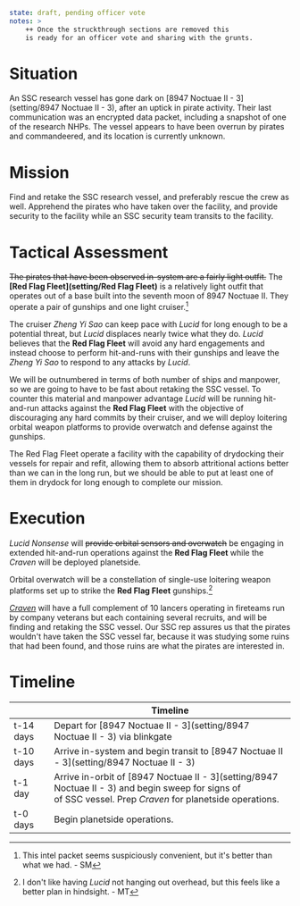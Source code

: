 ```yaml
state: draft, pending officer vote
notes: >
	++ Once the struckthrough sections are removed this
	is ready for an officer vote and sharing with the grunts.
```
# Situation
An SSC research vessel has gone dark on [8947 Noctuae II - 3](setting/8947 Noctuae II - 3), after an uptick in pirate activity.  Their last communication was an encrypted data packet, including a snapshot of one of the research NHPs.  The vessel appears to have been overrun by pirates and commandeered, and its location is currently unknown.

# Mission
Find and retake the SSC research vessel, and preferably rescue the crew as well.  Apprehend the pirates who have taken over the facility, and provide security to the facility while an SSC security team transits to the facility.

# Tactical Assessment
~~The pirates that have been observed in-system are a fairly light outfit.~~ The **[Red Flag Fleet](setting/Red Flag Fleet)** is a relatively light outfit that operates out of a base built into the seventh moon of 8947 Noctuae II.  They operate a pair of gunships and one light cruiser.[^1]

The cruiser *Zheng Yi Sao* can keep pace with *Lucid* for long enough to be a potential threat, but *Lucid* displaces nearly twice what they do.  *Lucid* believes that the **Red Flag Fleet** will avoid any hard engagements and instead choose to perform hit-and-runs with their gunships and leave the *Zheng Yi Sao* to respond to any attacks by *Lucid*.

We will be outnumbered in terms of both number of ships and manpower, so we are going to have to be fast about retaking the SSC vessel.  To counter this material and manpower advantage *Lucid* will be running hit-and-run attacks against the **Red Flag Fleet** with the objective of discouraging any hard commits by their cruiser, and we will deploy loitering orbital weapon platforms to provide overwatch and defense against the gunships.

The Red Flag Fleet operate a facility with the capability of drydocking their vessels for repair and refit, allowing them to absorb attritional actions better than we can in the long run, but we should be able to put at least one of them in drydock for long enough to complete our mission.

# Execution
*Lucid Nonsense* will ~~provide orbital sensors and overwatch~~ be engaging in extended hit-and-run operations against the **Red Flag Fleet** while the *Craven* will be deployed planetside.

Orbital overwatch will be a constellation of single-use loitering weapon platforms set up to strike the **Red Flag Fleet** gunships.[^2]

*[Craven](setting/Craven)* will have a full complement of 10 lancers operating in fireteams run by company veterans but each containing several recruits, and will be finding and retaking the SSC vessel.  Our SSC rep assures us that the pirates wouldn't have taken the SSC vessel far, because it was studying some ruins that had been found, and those ruins are what the pirates are interested in.

# Timeline

|           | Timeline                                                                                                                               |
| --------- | -------------------------------------------------------------------------------------------------------------------------------------- |
| t-14 days | Depart for [8947 Noctuae II - 3](setting/8947 Noctuae II - 3) via blinkgate                                                                                       |
| t-10 days | Arrive in-system and begin transit to [8947 Noctuae II - 3](setting/8947 Noctuae II - 3)                                                                          |
| t-1 day   | Arrive in-orbit of [8947 Noctuae II - 3](setting/8947 Noctuae II - 3) and begin sweep for signs of <br>  of SSC vessel.  Prep *Craven* for planetside operations. |
| t-0 days  | Begin planetside operations.                                                                                                           |


[^1]: This intel packet seems suspiciously convenient, but it's better than what we had.  - SM

[^2]: I don't like having *Lucid* not hanging out overhead, but this feels like a better plan in hindsight. - MT

